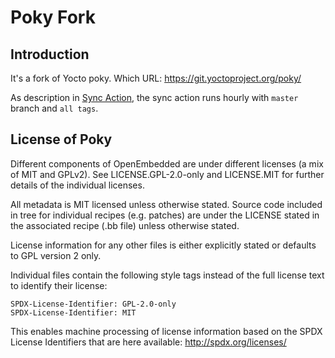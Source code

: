 # Poky Fork

## Introduction

It's a fork of Yocto poky. Which URL: https://git.yoctoproject.org/poky/

As description in [Sync Action](.github/workflows/sync.yml), the sync action runs hourly with `master` branch and `all tags`.

## License of Poky

Different components of OpenEmbedded are under different licenses (a mix
of MIT and GPLv2). See LICENSE.GPL-2.0-only and LICENSE.MIT for further 
details of the individual licenses.

All metadata is MIT licensed unless otherwise stated. Source code
included in tree for individual recipes (e.g. patches) are under 
the LICENSE stated in the associated recipe (.bb file) unless 
otherwise stated.

License information for any other files is either explicitly stated 
or defaults to GPL version 2 only.

Individual files contain the following style tags instead of the full license 
text to identify their license:

    SPDX-License-Identifier: GPL-2.0-only
    SPDX-License-Identifier: MIT

This enables machine processing of license information based on the SPDX
License Identifiers that are here available: http://spdx.org/licenses/
